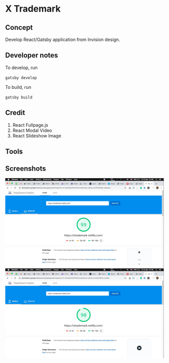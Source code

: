 # X Trademark

## Concept
Develop React/Gatsby application from Invision design.

## Developer notes

To develop, run

`gatsby develop`

To build, run

`gatsby build`

## Credit

1. React Fullpage.js
2. React Modal Video
3. React Slideshow Image


## Tools


## Screenshots
![alt text](https://github.com/zakirsajib/New-X-Trademark/blob/master/assets/desktop.jpg)
![alt text](https://github.com/zakirsajib/New-X-Trademark/blob/master/assets/mobile.jpg)
